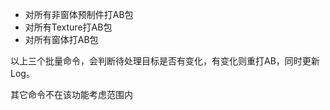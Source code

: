 - 对所有非窗体预制件打AB包
- 对所有Texture打AB包
- 对所有窗体打AB包

以上三个批量命令，会判断待处理目标是否有变化，有变化则重打AB，同时更新Log。

其它命令不在该功能考虑范围内

